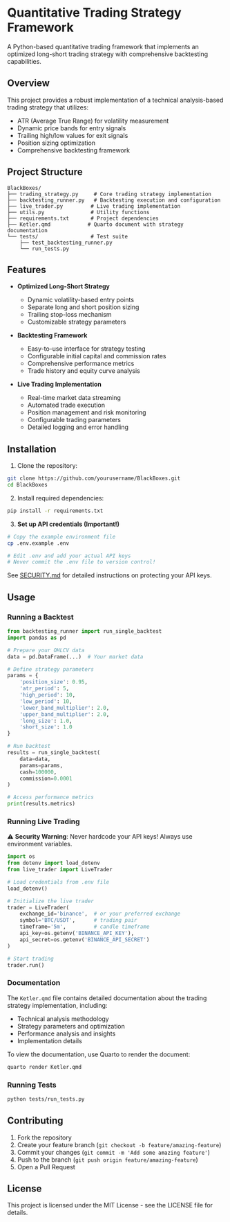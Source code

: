 # Quantitative Trading Strategy Framework

A Python-based quantitative trading framework that implements an optimized long-short trading strategy with comprehensive backtesting capabilities.

## Overview

This project provides a robust implementation of a technical analysis-based trading strategy that utilizes:
- ATR (Average True Range) for volatility measurement
- Dynamic price bands for entry signals
- Trailing high/low values for exit signals
- Position sizing optimization
- Comprehensive backtesting framework

## Project Structure

```
BlackBoxes/
├── trading_strategy.py     # Core trading strategy implementation
├── backtesting_runner.py   # Backtesting execution and configuration
├── live_trader.py         # Live trading implementation
├── utils.py               # Utility functions
├── requirements.txt       # Project dependencies
├── Ketler.qmd            # Quarto document with strategy documentation
└── tests/                 # Test suite
    ├── test_backtesting_runner.py
    └── run_tests.py
```

## Features

- **Optimized Long-Short Strategy**
  - Dynamic volatility-based entry points
  - Separate long and short position sizing
  - Trailing stop-loss mechanism
  - Customizable strategy parameters

- **Backtesting Framework**
  - Easy-to-use interface for strategy testing
  - Configurable initial capital and commission rates
  - Comprehensive performance metrics
  - Trade history and equity curve analysis

- **Live Trading Implementation**
  - Real-time market data streaming
  - Automated trade execution
  - Position management and risk monitoring
  - Configurable trading parameters
  - Detailed logging and error handling

## Installation

1. Clone the repository:
```bash
git clone https://github.com/yourusername/BlackBoxes.git
cd BlackBoxes
```

2. Install required dependencies:
```bash
pip install -r requirements.txt
```

3. **Set up API credentials (Important!)**
```bash
# Copy the example environment file
cp .env.example .env

# Edit .env and add your actual API keys
# Never commit the .env file to version control!
```

See [SECURITY.md](SECURITY.md) for detailed instructions on protecting your API keys.

## Usage

### Running a Backtest

```python
from backtesting_runner import run_single_backtest
import pandas as pd

# Prepare your OHLCV data
data = pd.DataFrame(...)  # Your market data

# Define strategy parameters
params = {
    'position_size': 0.95,
    'atr_period': 5,
    'high_period': 10,
    'low_period': 10,
    'lower_band_multiplier': 2.0,
    'upper_band_multiplier': 2.0,
    'long_size': 1.0,
    'short_size': 1.0
}

# Run backtest
results = run_single_backtest(
    data=data,
    params=params,
    cash=100000,
    commission=0.0001
)

# Access performance metrics
print(results.metrics)
```

### Running Live Trading

⚠️ **Security Warning**: Never hardcode your API keys! Always use environment variables.

```python
import os
from dotenv import load_dotenv
from live_trader import LiveTrader

# Load credentials from .env file
load_dotenv()

# Initialize the live trader
trader = LiveTrader(
    exchange_id='binance',  # or your preferred exchange
    symbol='BTC/USDT',      # trading pair
    timeframe='5m',         # candle timeframe
    api_key=os.getenv('BINANCE_API_KEY'),
    api_secret=os.getenv('BINANCE_API_SECRET')
)

# Start trading
trader.run()
```

### Documentation

The `Ketler.qmd` file contains detailed documentation about the trading strategy implementation, including:
- Technical analysis methodology
- Strategy parameters and optimization
- Performance analysis and insights
- Implementation details

To view the documentation, use Quarto to render the document:
```bash
quarto render Ketler.qmd
```

### Running Tests

```bash
python tests/run_tests.py
```

## Contributing

1. Fork the repository
2. Create your feature branch (`git checkout -b feature/amazing-feature`)
3. Commit your changes (`git commit -m 'Add some amazing feature'`)
4. Push to the branch (`git push origin feature/amazing-feature`)
5. Open a Pull Request

## License

This project is licensed under the MIT License - see the LICENSE file for details.
